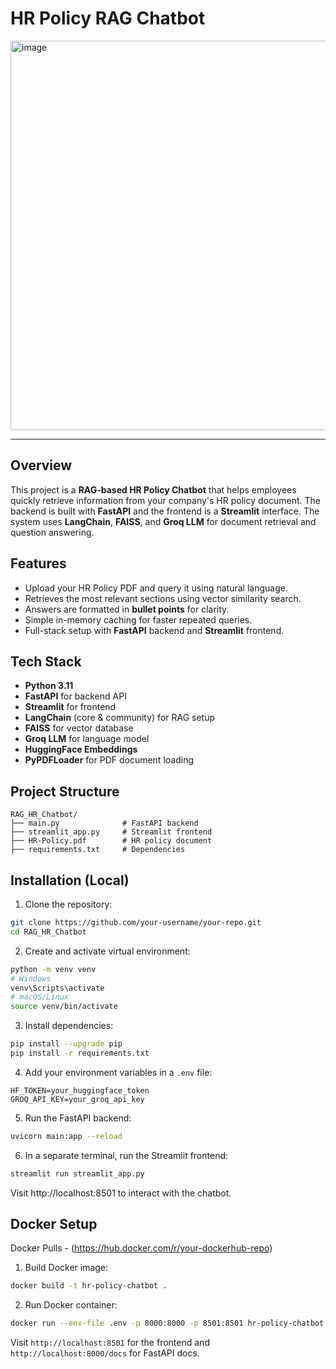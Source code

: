 # HR Policy RAG Chatbot

<img width="1454" height="623" alt="image" src="https://github.com/user-attachments/assets/710eca8a-e684-4c99-8359-dec874e91254" />


---

## Overview

This project is a **RAG-based HR Policy Chatbot** that helps employees quickly retrieve information from your company's HR policy document. The backend is built with **FastAPI** and the frontend is a **Streamlit** interface. The system uses **LangChain**, **FAISS**, and **Groq LLM** for document retrieval and question answering.

## Features

- Upload your HR Policy PDF and query it using natural language.
- Retrieves the most relevant sections using vector similarity search.
- Answers are formatted in **bullet points** for clarity.
- Simple in-memory caching for faster repeated queries.
- Full-stack setup with **FastAPI** backend and **Streamlit** frontend.

## Tech Stack

- **Python 3.11**
- **FastAPI** for backend API
- **Streamlit** for frontend
- **LangChain** (core & community) for RAG setup
- **FAISS** for vector database
- **Groq LLM** for language model
- **HuggingFace Embeddings**
- **PyPDFLoader** for PDF document loading

## Project Structure

```
RAG_HR_Chatbot/
├── main.py              # FastAPI backend
├── streamlit_app.py     # Streamlit frontend
├── HR-Policy.pdf        # HR policy document
├── requirements.txt     # Dependencies

```

## Installation (Local)

1. Clone the repository:

```bash
git clone https://github.com/your-username/your-repo.git
cd RAG_HR_Chatbot
```

2. Create and activate virtual environment:

```bash
python -m venv venv
# Windows
venv\Scripts\activate
# macOS/Linux
source venv/bin/activate
```

3. Install dependencies:

```bash
pip install --upgrade pip
pip install -r requirements.txt
```

4. Add your environment variables in a `.env` file:

```
HF_TOKEN=your_huggingface_token
GROQ_API_KEY=your_groq_api_key
```

5. Run the FastAPI backend:

```bash
uvicorn main:app --reload
```

6. In a separate terminal, run the Streamlit frontend:

```bash
streamlit run streamlit_app.py
```

Visit http://localhost:8501 to interact with the chatbot.

## Docker Setup
 
Docker Pulls - (https://hub.docker.com/r/your-dockerhub-repo)

1. Build Docker image:

```bash
docker build -t hr-policy-chatbot .
```

2. Run Docker container:

```bash
docker run --env-file .env -p 8000:8000 -p 8501:8501 hr-policy-chatbot
```

Visit `http://localhost:8501` for the frontend and `http://localhost:8000/docs` for FastAPI docs.

